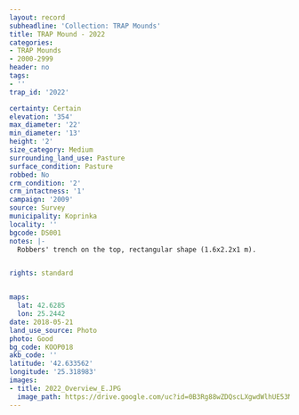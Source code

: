 ```yaml
---
layout: record
subheadline: 'Collection: TRAP Mounds'
title: TRAP Mound - 2022
categories:
- TRAP Mounds
- 2000-2999
header: no
tags:
- ''
trap_id: '2022'

certainty: Certain
elevation: '354'
max_diameter: '22'
min_diameter: '13'
height: '2'
size_category: Medium
surrounding_land_use: Pasture
surface_condition: Pasture
robbed: No
crm_condition: '2'
crm_intactness: '1'
campaign: '2009'
source: Survey
municipality: Koprinka
locality: ''
bgcode: DS001
notes: |-
  Robbers' trench on the top, rectangular shape (1.6x2.2x1 m).


rights: standard


maps:
  lat: 42.6285
  lon: 25.2442
date: 2018-05-21
land_use_source: Photo
photo: Good
bg_code: KOOP018
akb_code: ''
latitude: '42.633562'
longitude: '25.318983'
images:
- title: 2022_Overview_E.JPG
  image_path: https://drive.google.com/uc?id=0B3Rg88wZDQscLXgwdWlhUE53MG8
---
```

